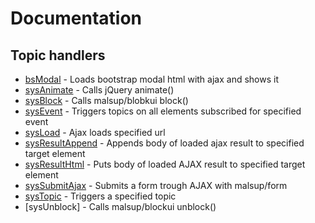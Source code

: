 Documentation
=============

Topic handlers
--------------

 * [bsModal](bsModal.md) - Loads bootstrap modal html with ajax and shows it
 * [sysAnimate](sysAnimate.md) - Calls jQuery animate()
 * [sysBlock](sysBlock.md) - Calls malsup/blobkui block()
 * [sysEvent](sysEvent.md) - Triggers topics on all elements subscribed for specified event
 * [sysLoad](sysLoad.md) - Ajax loads specified url
 * [sysResultAppend](sysResultAppend.md) - Appends body of loaded ajax result to specified target element
 * [sysResultHtml](sysResultHtml.md) - Puts body of loaded AJAX result to specified target element
 * [sysSubmitAjax](sysSubmitAjax.md) - Submits a form trough AJAX with malsup/form
 * [sysTopic](sysTopic.md) - Triggers a specified topic
 * [sysUnblock] - Calls malsup/blockui unblock()
